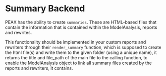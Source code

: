 # Summary Backend

PEAX has the ability to create ```summaries```.
These are HTML-based files that contain the information that is contained within the ModelAnalysis, reports and rewrites.

This functionality should be implemented in your custom reports and rewriters through their ```render_summary``` function, which is supposed to create the html file(s) and write them to the given folder (using a unique name), it returns the title and file_path of the main file to the calling function, to enable the ModelAnalysis object to link all summary files created by the reports and rewriters, it contains.